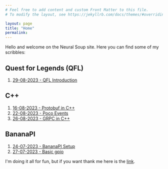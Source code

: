 ```yaml
---
# Feel free to add content and custom Front Matter to this file.
# To modify the layout, see https://jekyllrb.com/docs/themes/#overriding-theme-defaults

layout: page
title: "Home"
permalink:
---
```


Hello and welcome on the Neural Soup site. Here you can find some of my scribbles:

## Quest for Legends (QFL)

1. [29-08-2023 - QFL Introduction](./qfl/_posts/2023-08-29-qfl-intro.markdown)

## C++
1. [16-08-2023 - Protobuf in C++](./cpp/_posts/2023-08-16-protobuf-cpp.markdown)
2. [22-08-2023 - Poco Events](./cpp/_posts/2023-08-22-poco-events.markdown)
3. [26-08-2023 - GRPC in C++](./cpp/_posts/2023-08-26-grpc-cpp.markdown)

## BananaPI
1. [24-07-2023 - BananaPI Setup](./bananapi/_posts/2023-07-24-bananapi-setup.markdown)
2. [27-07-2023 - Basic gpio](./bananapi/_posts/2023-07-27-basic-gpio.markdown)

  
  
  
  
  
I'm doing it all for fun, but if you want thank me here is the [link](https://www.paypal.com/donate/?hosted_button_id=BUPKP6UBT9JRE).
